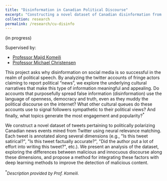 ```yaml
---
title: "Disinformation in Canadian Political Discourse"
excerpt: "Constructing a novel dataset of Canadian disinformation from Twitter, and analyzing stylistic variation in malicious tweets using deep learning. Work in progress."
collection: research
permalink: /research/cu-disinfo
---
```


(in progress)

Supervised by:

* [Professor Majid Komeili](http://people.scs.carleton.ca/~majidkomeili/)
* [Professor Michael Christensen](https://carleton.ca/law/people/michael-christensen/)

This project asks why disinformation on social media is so successful in the realm of political speech. By analyzing the twitter accounts of fringe actors claiming to report political “news”, we explore the underlying cultural narratives that make this type of information meaningful and appealing. Do accounts that purposefully spread false information (disinformation) use the language of openness, democracy and truth, even as they muddy the political discourse on the internet? What other cultural queues do these accounts use to signal followers sympathetic to their political views? And finally, what topics generate the most engagement and popularity?<sup>*</sup>

We construct a novel dataset of tweets pertaining to politically polarizing Canadian news events mined from Twitter using neural relevance matching. Each tweet is annotated along several dimensions (e.g., "Is this tweet satirical?", "Is this tweet factually accurate?", "Did the author put a lot of effort into writing this tweet?", etc.). We present an analysis of the dataset, exploring the differences between malicious and innocuous discourse along these dimensions, and propose a method for integrating these factors with deep learning methods to improve the detection of malicious content.


<sup>*</sup><i style='font-size: small'>Description provided by Prof. Komeili.</i>
